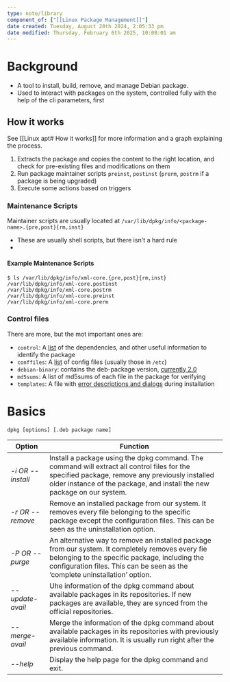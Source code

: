 ```yaml
---
type: note/library
component_of: ["[[Linux Package Management]]"]
date created: Tuesday, August 20th 2024, 2:05:33 pm
date modified: Thursday, February 6th 2025, 10:08:01 am
---
```

# Background
- A tool to install, build, remove, and manage Debian package. 
- Used to interact with packages on the system, controlled fully with the help of the cli parameters, first 

## How it works
See [[Linux apt# How it works]] for more information and a graph explaining the process. 
1. Extracts the package and copies the content to the right location, and check for pre-existing files and modifications on them
2. Run package maintainer scripts `preinst`, `postinst`  (`prerm`, `postrm` if a package is being upgraded)
3. Execute some actions based on triggers

### Maintenance Scripts 
Maintainer scripts are usually located at `/var/lib/dpkg/info/<package-name>.{pre,post}{rm,inst}`
- These are usually shell scripts, but there isn't a hard rule
- 

#### Example Maintenance Scripts
```
$ ls /var/lib/dpkg/info/xml-core.{pre,post}{rm,inst}
/var/lib/dpkg/info/xml-core.postinst
/var/lib/dpkg/info/xml-core.postrm
/var/lib/dpkg/info/xml-core.preinst
/var/lib/dpkg/info/xml-core.prerm
```

### Control files
There are more, but the mot important ones are:
- `control`: A [list](https://www.debian.org/doc/debian-policy/ch-controlfields.html#s-sourcecontrolfiles) of the dependencies, and other useful information to identify the package
- `conffiles`: A [list](https://www.debian.org/doc/manuals/maint-guide/dother.en.html#conffiles) of config files (usually those in `/etc`)
- `debian-binary`: contains the deb-package version, [currently 2.0](http://tldp.org/HOWTO/Debian-Binary-Package-Building-HOWTO/x60.html#AEN66)
- `md5sums`: A list of md5sums of each file in the package for verifying
- `templates`: A file with [error descriptions and dialogs](https://www.debian.org/doc/packaging-manuals/debconf_specification.html#AEN45) during installation

# Basics
`dpkg [options] [.deb package name]`


| Option            | Function                                                                                                                                                                                                                           |
| ----------------- | ---------------------------------------------------------------------------------------------------------------------------------------------------------------------------------------------------------------------------------- |
| _-i OR --install_ | Install a package using the dpkg command. The command will extract all control files for the specified package, remove any previously installed older instance of the package, and install the new package on our system.          |
| _-r OR --remove_  | Remove an installed package from our system. It removes every file belonging to the specific package except the configuration files. This can be seen as the uninstallation option.                                                |
| _-P OR --purge_   | An alternative way to remove an installed package from our system. It completely removes every fie belonging to the specific package, including the configuration files. This can be seen as the ‘complete uninstallation’ option. |
| _--update-avail_  | Uhe information of the dpkg command about available packages in its repositories. If new packages are available, they are synced from the official repositories.                                                                   |
| _--merge-avail_   | Merge the information of the dpkg command about available packages in its repositories with previously available information. It is usually run right after the previous command.                                                  |
| _--help_          | Display the help page for the dpkg command and exit.                                                                                                                                                                               |
